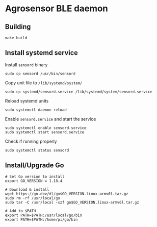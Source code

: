 # Agrosensor BLE daemon

## Building

```shell
make build
```

## Install systemd service

Install `sensord` binary

```shell
sudo cp sensord /usr/bin/sensord
```

Copy unit file to `/lib/systemd/system/`

```shell
sudo cp systemd/sensord.service /lib/systemd/system/sensord.service
```

Reload systemd units

```shell
sudo systemctl daemon-reload
```

Enable `sensord.service` and start the service

```shell
sudo systemctl enable sensord.service
sudo systemctl start sensord.service
```

Check if running properly
```shell
sudo systemctl status sensord
```

## Install/Upgrade Go

```shell
# Set Go version to install
export GO_VERSION = 1.18.4

# Download & install
wget https://go.dev/dl/go$GO_VERSION.linux-armv6l.tar.gz
sudo rm -rf /usr/local/go
sudo tar -C /usr/local -xzf go$GO_VERSION.linux-armv6l.tar.gz

# Add to $PATH
export PATH=$PATH:/usr/local/go/bin
export PATH=$PATH:/home/pi/go/bin
```
